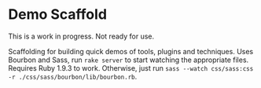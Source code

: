 Demo Scaffold
=============

This is a work in progress. Not ready for use.

Scaffolding for building quick demos of tools, plugins and techniques. Uses Bourbon and Sass, run `rake server` to start watching the appropriate files. Requires Ruby 1.9.3 to work. Otherwise, just run `sass --watch css/sass:css -r ./css/sass/bourbon/lib/bourbon.rb`.
